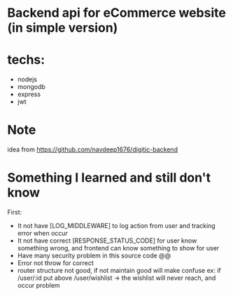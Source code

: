 # Backend api for eCommerce website (in simple version)

# techs:

- nodejs
- mongodb
- express
- jwt

# Note

idea from https://github.com/navdeep1676/digitic-backend

# Something I learned and still don't know

First:

- It not have [LOG_MIDDLEWARE] to log action from user and tracking error when occur
- It not have correct [RESPONSE_STATUS_CODE] for user know something wrong, and frontend can know something to show for user
- Have many security problem in this source code @@
- Error not throw for correct
- router structure not good, if not maintain good will make confuse ex: if /user/:id put above /user/wishlist -> the wishlist will never reach, and occur problem
